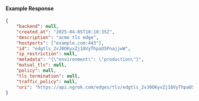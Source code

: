 <!-- Code generated for API Clients. DO NOT EDIT. -->

#### Example Response

```json
{
	"backend": null,
	"created_at": "2025-04-05T10:10:35Z",
	"description": "acme tls edge",
	"hostports": ["example.com:443"],
	"id": "edgtls_2vJ0OKyxZj18VyThpaOSPnajjwW",
	"ip_restriction": null,
	"metadata": "{\"environment\": \"production\"}",
	"mutual_tls": null,
	"policy": null,
	"tls_termination": null,
	"traffic_policy": null,
	"uri": "https://api.ngrok.com/edges/tls/edgtls_2vJ0OKyxZj18VyThpaOSPnajjwW"
}
```
